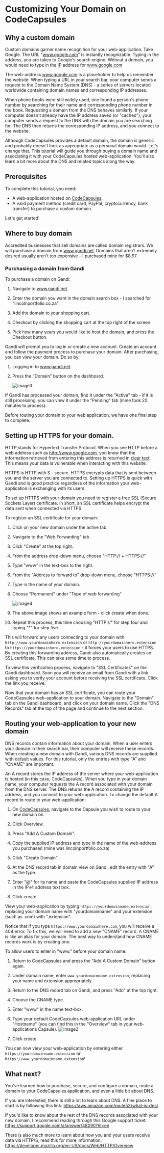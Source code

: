 # Customizing Your Domain on CodeCapsules

## Why a custom domain

Custom domains garner name recognition for your web-application. Take Google. The URL "www.google.com" is instantly recognizable. Typing in the address, you are taken to Google's search engine. Without a domain, you would need to type in the [IP](https://www.popularmechanics.com/technology/a32729384/how-to-find-ip-address/) address for www.google.com

The web-address www.google.com is a placeholder to help us remember the website. When typing a URL in your search bar, your computer sends a request to the Domain Name System (DNS) - a series of servers located worldwide containing domain names and corresponding IP addresses.

When phone books were still widely used, one found a person's phone number by searching for their name and corresponding phone number in the book. Requesting a domain from the DNS behaves similarly. If your computer doesn't already have the IP address saved (or "cached"), your computer sends a request to the DNS with the domain you are searching for. The DNS then returns the corresponding IP address, and you connect to the website.

Although CodeCapsules provides a default domain, the domain is generic and probably doesn't look as appropriate as a personal domain would. Let's change that. This tutorial will guide you through buying a domain name and associating it with your CodeCapsules hosted web-application. You'll also learn a bit more about the DNS and related topics along the way.

## Prerequisites

To complete this tutorial, you need:

- A web-application hosted on [CodeCapsules](www.codecapsules.io).
- A valid payment method (credit card, PayPal, cryptocurrency, bank transfer) to purchase a custom domain.

Let's get started!

## Where to buy domain

Accredited businesses that sell domains are called domain registrars. We will purchase a domain from www.gandi.net. Domains that aren't extremely desired usually aren't too expensive - I purchased mine for $8.97. 

### Purchasing a domain from Gandi

To purchase a domain on Gandi:

1. Navigate to www.gandi.net.

2. Enter the domain you want in the domain search box - I searched for "lincolnportfolio.co.za".

3. Add the domain to your shopping cart.

4. Checkout by clicking the shopping cart at the top right of the screen.

5. Pick how many years you would like to host the domain, and press the Checkout button.

Gandi will prompt you to log in or create a new account. Create an account and follow the payment process to purchase your domain. After purchasing, you can view your domain. Do so by:

1. Logging in to www.gandi.net.

2. Press the "Domain" button on the dashboard.

	![image3](images/image3.png)

If Gandi has processed your domain, find it under the "Active" tab - if it is still processing, you can view it under the "Pending" tab (mine took 20 minutes to process).

Before routing your domain to your web application, we have one final step to complete. 

## Setting up HTTPS for your domain.

HTTP stands for Hypertext Transfer Protocol. When you see HTTP before a web address such as http://www.google.com, you know that the information retrieved from entering this address is returned in [clear text](https://www.pcmag.com/encyclopedia/term/cleartext). This means your data is vulnerable when interacting with this website.

HTTPS is HTTP with S - secure. HTTPS encrypts data that is sent between you and the server you are connected to. Setting up HTTPS is quick with Gandi and is good practice regardless of the information your web-application is exchanging with its users.

To set up HTTPS with your domain you need to register a free SSL (Secure Sockets Layer) certificate. In short, an SSL certificate helps encrypt the data sent when connected via HTTPS.

To register an SSL certificate for your domain:

1. Click on your new domain under the active tab.

2. Navigate to the "Web Forwarding" tab.

3. Click "Create" at the top right.

4. From the address drop-down menu, choose "HTTP:// + HTTPS://"

5. Type "www" in the text-box to the right. 

6. From the "Address to forward to" drop-down menu, choose "HTTPS://"

7. Type in the name of your domain. 

8. Choose "Permanent" under "Type of web forwarding"

	![image4](images/image4.png)

9. The above image shows an example form - click create when done.

10. Repeat this process, this time choosing "HTTP://" for step four and typing "*" for step five.


This will forward any users connecting to your domain with `http://www.yourdomainhere.extension` or `http://yourdomainhere.extension` to `https://yourdomainhere.extension` - it forces your users to use HTTPS. By creating this forwarding address, Gandi also automatically creates an SSL certificate. This can take some time to process. 

To view this verification process, navigate to "SSL Certificates" on the Gandi dashboard. Soon you will receive an email from Gandi with a link asking you to verify your account before receiving the SSL certificate. Click the link you receive. 

Now that your domain has an SSL certificate, you can route your CodeCapsules web-application to your domain. Navigate to the "Domain" tab on the Gandi dashboard, and click on your domain name. Click the "DNS Records" tab at the top of the page and continue to the next section.

## Routing your web-application to your new domain

DNS records contain information about your domain. When a user enters your domain in their search bar, their computer will receive these records. When creating a new domain with Gandi, various DNS records are supplied with default values. For this tutorial, only the entries with type "A" and "CNAME" are important.

An A record stores the IP address of the server where your web-application is hosted (in this case, CodeCapsules). When you type in your domain name, your computer requests the A record associated with your domain from the DNS server. The DNS returns the A record containing the IP address, and you connect to your web-application. To change the default A record to route to your web-application:

1. On [CodeCapsules](www.codecapsules.io), navigate to the Capsule you wish to route to your new domain on.

2. Click Overview.

3. Press "Add A Custom Domain".

4. Copy the supplied IP address and type in the name of the web-address you purchased (mine was lincolnportfolio.co.za)

5. Click "Create Domain".

6. At the DNS record tab in domain view on Gandi, edit the entry with "A" as the type.

7. Enter "@" for its name and paste the CodeCapsules supplied IP address in the IPv4 address text box.

8. Click create.

View your web-application by typing `https://yourdomainname.extension`, replacing your domain name with "yourdomainname" and your extension (such as .com) with ".extension".

Notice that if you type `https://www.yourdomainhere.com`, you will receive a 404 error. To fix this, we will need to add a new "CNAME" record. A CNAME is like an alias for your domain. The best way to understand how CNAME records work is by creating one.

To allow users to enter in "www." before your domain name:

1. Return to CodeCapsules and press the "Add A Custom Domain" button again.

2. Under domain name, enter `www.yourdomainname.extension`, replacing your name and extension appropriately.

3. Return to the DNS record tab on Gandi, and press "Add" at the top right.

4. Choose the CNAME type.

5. Enter "www" in the name text-box.

6. Type your default CodeCapsules web-application URL under "Hostname" (you can find this in the "Overview" tab in your web-applications Capsule).
	![image2](images/image2.png)

7. Click create.

You can now view your web-application by entering either `https://yourdomainname.extension` or `https://www.yourdomainname.extension`!

## What next?

You've learned how to purchase, secure, and configure a domain, route a domain to your CodeCapsules application, and even a little bit about DNS. 

If you are interested, there is still a lot to learn about DNS. A fine place to start is by following this link: https://aws.amazon.com/route53/what-is-dns/

If you'd like to know about the rest of the DNS records associated with your new domain, I recommend reading through this Google support ticket: https://support.google.com/a/answer/48090?hl=en 

There is also much more to learn about how you and your users receive data via HTTP/S, read this for more information:  https://developer.mozilla.org/en-US/docs/Web/HTTP/Overview